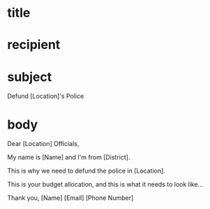 # title
# recipient
# subject
Defund [Location]'s Police
# body
Dear [Location] Officials,

My name is [Name] and I'm from [District].

This is why we need to defund the police in [Location]. 

This is your budget allocation, and this is what it needs to look like...

Thank you,
[Name]
[Email]
[Phone Number]